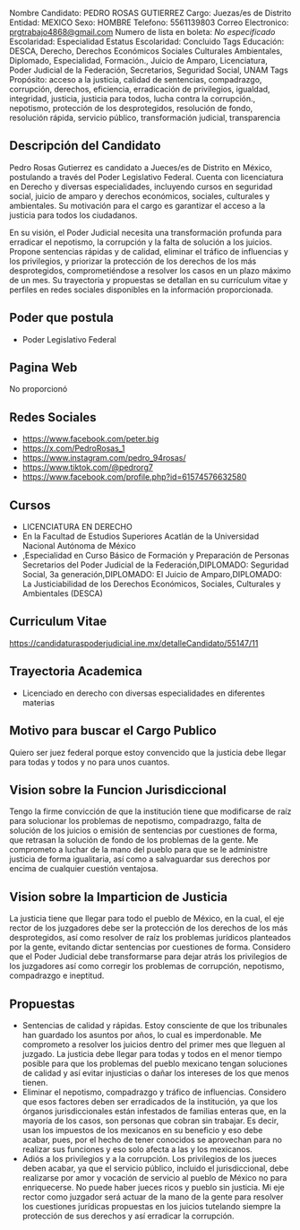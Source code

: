 Nombre Candidato: PEDRO ROSAS GUTIERREZ
Cargo: Juezas/es de Distrito
Entidad: MEXICO
Sexo: HOMBRE
Telefono: 5561139803
Correo Electronico: prgtrabajo4868@gmail.com
Numero de lista en boleta: *No especificado*
Escolaridad: Especialidad
Estatus Escolaridad: Concluido
Tags Educación: DESCA, Derecho, Derechos Económicos Sociales Culturales Ambientales, Diplomado, Especialidad, Formación., Juicio de Amparo, Licenciatura, Poder Judicial de la Federación, Secretarios, Seguridad Social, UNAM
Tags Propósito: acceso a la justicia, calidad de sentencias, compadrazgo, corrupción, derechos, eficiencia, erradicación de privilegios, igualdad, integridad, justicia, justicia para todos, lucha contra la corrupción., nepotismo, protección de los desprotegidos, resolución de fondo, resolución rápida, servicio público, transformación judicial, transparencia


## Descripción del Candidato 

Pedro Rosas Gutierrez es candidato a Jueces/es de Distrito en México, postulando a través del Poder Legislativo Federal. Cuenta con licenciatura en Derecho y diversas especialidades, incluyendo cursos en seguridad social, juicio de amparo y derechos económicos, sociales, culturales y ambientales.  Su motivación para el cargo es garantizar el acceso a la justicia para todos los ciudadanos.

En su visión, el Poder Judicial necesita una transformación profunda para erradicar el nepotismo, la corrupción y la falta de solución a los juicios. Propone sentencias rápidas y de calidad, eliminar el tráfico de influencias y los privilegios, y priorizar la protección de los derechos de los más desprotegidos, comprometiéndose a resolver los casos en un plazo máximo de un mes. Su trayectoria y propuestas se detallan en su currículum vitae y perfiles en redes sociales disponibles en la información proporcionada.


## Poder que postula

- Poder Legislativo Federal


## Pagina Web

No proporcionó


## Redes Sociales

- https://www.facebook.com/peter.big
- https://x.com/PedroRosas_1
- https://www.instagram.com/pedro_94rosas/
- https://www.tiktok.com/@pedrorg7
- https://www.facebook.com/profile.php?id=61574576632580


## Cursos

- LICENCIATURA EN DERECHO
- En la Facultad de Estudios Superiores Acatlán de la Universidad Nacional Autónoma de México
- ,Especialidad en Curso Básico de Formación y Preparación de Personas Secretarios del Poder Judicial de la Federación,DIPLOMADO: Seguridad Social, 3a generación,DIPLOMADO: El Juicio de Amparo,DIPLOMADO: La Justiciabilidad de los Derechos Económicos, Sociales, Culturales y Ambientales (DESCA)


## Curriculum Vitae

https://candidaturaspoderjudicial.ine.mx/detalleCandidato/55147/11


## Trayectoria Academica

- Licenciado en derecho con diversas especialidades en diferentes materias


## Motivo para buscar el Cargo Publico

Quiero ser juez federal porque estoy convencido que la justicia debe llegar para todas y todos y no para unos cuantos.


## Vision sobre la Funcion Jurisdiccional

Tengo la firme convicción de que la institución tiene que modificarse de raíz para solucionar los problemas de nepotismo, compadrazgo, falta de solución de los juicios o emisión de sentencias por cuestiones de forma, que retrasan la solución de fondo de los problemas de la gente. Me comprometo a luchar de la mano del pueblo para que se le administre justicia de forma igualitaria, así como a salvaguardar sus derechos por encima de cualquier cuestión ventajosa.


## Vision sobre la Imparticion de Justicia

La justicia tiene que llegar para todo el pueblo de México, en la cual, el eje rector de los juzgadores debe ser la protección de los derechos de los más desprotegidos, así como resolver de raíz los problemas jurídicos planteados por la gente, evitando dictar sentencias por cuestiones de forma. Considero que el Poder Judicial debe transformarse para dejar atrás los privilegios de los juzgadores así como corregir los problemas de corrupción, nepotismo, compadrazgo e ineptitud.


## Propuestas

- Sentencias de calidad y rápidas. Estoy consciente de que los tribunales han guardado los asuntos por años, lo cual es imperdonable. Me comprometo a resolver los juicios dentro del primer mes que lleguen al juzgado. La justicia debe llegar para todas y todos en el menor tiempo posible para que los problemas del pueblo mexicano tengan soluciones de calidad y así evitar injusticias o dañar los intereses de los que menos tienen.
- Eliminar el nepotismo, compadrazgo y tráfico de influencias. Considero que esos factores deben ser erradicados de la institución, ya que los órganos jurisdiccionales están infestados de familias enteras que, en la mayoría de los casos, son personas que cobran sin trabajar. Es decir, usan los impuestos de los mexicanos en su beneficio y eso debe acabar, pues, por el hecho de tener conocidos se aprovechan para no realizar sus funciones y eso solo afecta a las y los mexicanos.
- Adiós a los privilegios y a la corrupción. Los privilegios de los jueces deben acabar, ya que el servicio público, incluido el jurisdiccional, debe realizarse por amor y vocación de servicio al pueblo de México no para enriquecerse. No puede haber jueces ricos y pueblo sin justicia. Mi eje rector como juzgador será actuar de la mano de la gente para resolver los cuestiones jurídicas propuestas en los juicios tutelando siempre la protección de sus derechos y así erradicar la corrupción.

